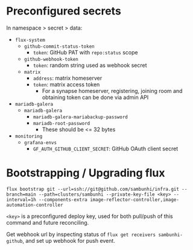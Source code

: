 # Preconfigured secrets

In namespace > secret > data:

* `flux-system`
	* `github-commit-status-token`
		* `token`: GitHub PAT with `repo:status` scope
	* `github-webhook-token`
		* `token`: random string used as webhook secret
	* `matrix`
		* `address`: matrix homeserver
		* `token`: matrix access token
			* For a synapse homeserver, registering, joining room and obtaining token can be done via admin API
* `mariadb-galera`
	* `mariadb-galera`
		* `mariadb-galera-mariabackup-password`
		* `mariadb-root-password`
			* These should be <= 32 bytes
* `monitoring`
	* `grafana-envs`
		* `GF_AUTH_GITHUB_CLIENT_SECRET`: GitHub OAuth client secret

# Bootstrapping / Upgrading flux

```
flux bootstrap git --url=ssh://git@github.com/sambunhi/infra.git --branch=main --path=clusters/sambunhi --private-key-file <key> --interval=1h --components-extra image-reflector-controller,image-automation-controller
```

`<key>` is a preconfigured deploy key, used for both pull/push of this command and future reconciling.

Get webhook url by inspecting status of `flux get receivers sambunhi-github`, and set up webhook for push event.
